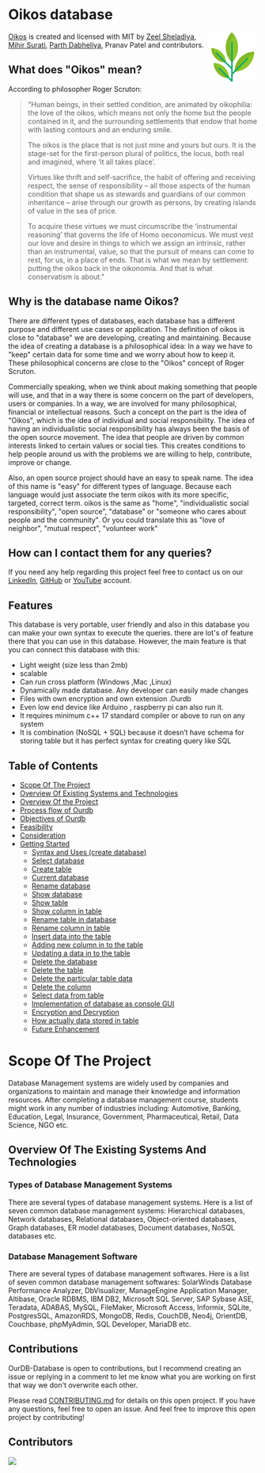 <!-- markdownlint-configure-file {
  "MD013": {
    "code_blocks": false,
    "tables": false
  },
  "MD033": false,
  "MD041": false
} -->

# Oikos database

[<img src="img/logo.png" align="right" width="100">](https://github.com/zeelsheladiya/OurDB-Database) 

[Oikos](https://github.com/zeelsheladiya/OurDB-Database) is created and licensed with MIT by [Zeel Sheladiya](https://github.com/zeelsheladiya), [Mihir Surati](https://github.com/mihirsurati), [Parth Dabheliya](https://github.com/Parth-Dab), Pranav Patel and contributors. 

## What does "Oikos" mean?

According to philosopher Roger Scruton: 
>  "Human beings, in their settled condition, are animated by oikophilia: the love of the oikos, which means not only the home but the people contained in it, and the surrounding settlements that endow that home with lasting contours and an enduring smile.
>
> The oikos is the place that is not just mine and yours but ours. It is the stage-set for the first-person plural of politics, the locus, both real and imagined, where ‘it all takes place’.
> 
> Virtues like thrift and self-sacrifice, the habit of offering and receiving respect, the sense of responsibility – all those aspects of the human condition that shape us as stewards and guardians of our common inheritance – arise through our growth as persons, by creating islands of value in the sea of price.
>
> To acquire these virtues we must circumscribe the ‘instrumental reasoning’ that governs the life of Homo oeconomicus. We must vest our love and desire in things to which we assign an intrinsic, rather than an instrumental, value, so that the pursuit of means can come to rest, for us, in a place of ends. That is what we mean by settlement: putting the oikos back in the oikonomia. And that is what conservatism is about."

## Why is the database name Oikos?

There are different types of databases, each database has a different purpose and different use cases or application. The definition of oikos is close to "database" we are developing, creating and maintaining. Because the idea of ​​creating a database is a philosophical idea: In a way we have to "keep" certain data for some time and we worry about how to keep it. These philosophical concerns are close to the "Oikos" concept of Roger Scruton.

Commercially speaking, when we think about making something that people will use, and that in a way there is some concern on the part of developers, users or companies. In a way, we are involved for many philosophical, financial or intellectual reasons. Such a concept on the part is the idea of "Oikos", which is the idea of individual and social responsibility. The idea of having an individualistic social responsibility has always been the basis of the open source movement. The idea that people are driven by common interests linked to certain values or social ties. This creates conditions to help people around us with the problems we are willing to help, contribute, improve or change.

Also, an open source project should have an easy to speak name. The idea of this name is "easy" for different types of language. Because each language would just associate the term oikos with its more specific, targeted, correct term. oikos is the same as "home", "individualistic social responsibility", "open source", "database" or "someone who cares about people and the community". Or you could translate this as "love of neighbor", "mutual respect", "volunteer work"

## How can I contact them for any queries?
If you need any help regarding this project feel free to contact us on our [LinkedIn](https://in.linkedin.com/in/zeel-sheladiya-772513176), [GitHub](https://github.com/zeelsheladiya) or [YouTube](https://www.youtube.com/watch?v=2e2Mfs0TdUI) account.

## Features
This database is very portable, user friendly and also in this database you can make your own syntax to execute the queries. there are lot's of feature there that you can use in this database. However, the main feature is that you can connect this database with this:
- Light weight (size less than 2mb)
- scalable
- Can run cross platform (Windows ,Mac ,Linux)
- Dynamically made database. Any developer can easily made changes
- Files with own encryption and own extension .Ourdb
- Even low end device like Arduino , raspberry pi can also run it.
- It requires minimum c++ 17 standard compiler or above to run on any system
- It is combination (NoSQL + SQL) because it doesn’t have schema for storing table but it has perfect syntax for creating query like SQL

## Table of Contents
- [Scope Of The Project](#scope-of-the-project)
- [Overview Of Existing Systems and Technologies](#scope-of-the-project)
- [Overview Of the Project](#scope-of-the-project)
- [Process flow of Ourdb](#scope-of-the-project)
- [Objectives of Ourdb](#scope-of-the-project)
- [Feasibility](#scope-of-the-project)
- [Consideration](#scope-of-the-project)
- [Getting Started](#getting-started)
  - [Syntax and Uses (create database)](#scope-of-the-project)
  - [Select database](#scope-of-the-project)
  - [Create table](#scope-of-the-project)
  - [Current database](#scope-of-the-project)
  - [Rename database](#scope-of-the-project)
  - [Show database](#scope-of-the-project)
  - [Show table](#scope-of-the-project)
  - [Show column in table](#scope-of-the-project)
  - [Rename table in database](#scope-of-the-project)
  - [Rename column in table](#scope-of-the-project)
  - [Insert data into the table](#scope-of-the-project)
  - [Adding new column in to the table](#scope-of-the-project)
  - [Updating a data in to the table](#scope-of-the-project)
  - [Delete the database](#scope-of-the-project)
  - [Delete the table](#scope-of-the-project)
  - [Delete the particular table data](#scope-of-the-project)
  - [Delete the column](#scope-of-the-project)
  - [Select data from table](#scope-of-the-project)
  - [Implementation of database as console GUI](#scope-of-the-project)
  - [Encryption and Decryption](#scope-of-the-project)
  - [How actually data stored in table](#scope-of-the-project)
  - [Future Enhancement](#scope-of-the-project)

# Scope Of The Project
Database Management systems are widely used by companies and organizations to maintain and manage their knowledge and information resources. After completing a database management course, students might work in any number of industries including: Automotive, Banking, Education, Legal, Insurance, Government, Pharmaceutical, Retail, Data Science, NGO etc.

## Overview Of The Existing Systems And Technologies

### Types of Database Management Systems
There are several types of database management systems. Here is a list of seven  common database management systems: Hierarchical databases, Network databases, Relational databases, Object-oriented databases, Graph databases, ER model databases, Document databases, NoSQL databases etc.

### Database Management Software
There are several types of database management softwares. Here is a list of seven common database management softwares: SolarWinds Database Performance Analyzer, DbVisualizer, ManageEngine Application Manager, Altibase, Oracle RDBMS, IBM DB2, Microsoft SQL Server, SAP Sybase ASE, Teradata, ADABAS, MySQL, FileMaker, Microsoft Access, Informix, SQLite, PostgresSQL, AmazonRDS, MongoDB, Redis, CouchDB, Neo4j, OrientDB, Couchbase, phpMyAdmin, SQL Developer, MariaDB etc.

## Contributions
OurDB-Database is open to contributions, but I recommend creating an issue or replying in a comment to let me know what you are working on first that way we don't overwrite each other.

Please read [CONTRIBUTING.md](./CONTRIBUTING.md) for details on this open project. If you have any questions, feel free to open an issue. And feel free to improve this open project by contributing! 

## Contributors
<a href="https://github.com/zeelsheladiya/OurDB/graphs/contributors">
  <img src="https://contrib.rocks/image?repo=zeelsheladiya/OurDB-Database"/>
</a>
